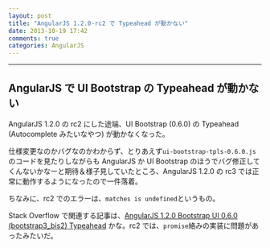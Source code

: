 ```yaml
---
layout: post
title: "AngularJS 1.2.0-rc2 で Typeahead が動かない"
date: 2013-10-19 17:42
comments: true
categories: AngularJS
---
```

---
## AngularJS で UI Bootstrap の Typeahead が動かない

AngularJS 1.2.0 の rc2 にした途端、UI Bootstrap (0.6.0) の Typeahead (Autocomplete みたいなやつ) が動かなくなった。

仕様変更なのかバグなのかわからず、とりあえず`ui-bootstrap-tpls-0.6.0.js`のコードを見たりしながらも AngularJS か UI Bootstrap のほうでバグ修正してくんないかなーと期待＆様子見していたところ、AngularJS 1.2.0 の rc3 では正常に動作するようになったので一件落着。

ちなみに、rc2 でのエラーは、`matches is undefined`というもの。

Stack Overflow で関連する記事は、[AngularJS 1.2.0 Bootstrap UI 0.6.0 (bootstrap3_bis2) Typeahead](http://stackoverflow.com/questions/18764023/angularjs-1-2-0-bootstrap-ui-0-6-0-bootstrap3-bis2-typeahead/19377002#19377002) かな。rc2 では、`promise`絡みの実装に問題があったみたいだ。
